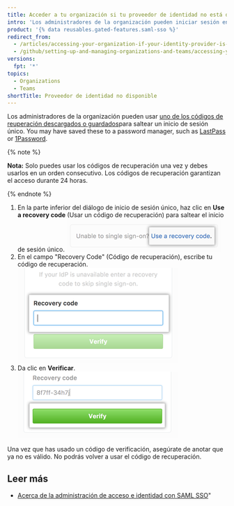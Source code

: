 ```yaml
---
title: Acceder a tu organización si tu proveedor de identidad no está disponible
intro: 'Los administradores de la organización pueden iniciar sesión en {% data variables.product.product_name %} incluso si su proveedor de identidad no está disponible al saltear el inicio de sesión único y usar sus códigos de recuperación.'
product: '{% data reusables.gated-features.saml-sso %}'
redirect_from:
  - /articles/accessing-your-organization-if-your-identity-provider-is-unavailable
  - /github/setting-up-and-managing-organizations-and-teams/accessing-your-organization-if-your-identity-provider-is-unavailable
versions:
  fpt: '*'
topics:
  - Organizations
  - Teams
shortTitle: Proveedor de identidad no disponible
---
```


Los administradores de la organización pueden usar [uno de los códigos de reuperación descargados o guardados](/articles/downloading-your-organization-s-saml-single-sign-on-recovery-codes)para saltear un inicio de sesión único. You may have saved these to a password manager, such as [LastPass](https://lastpass.com/) or [1Password](https://1password.com/).

{% note %}

**Nota:** Solo puedes usar los códigos de recuperación una vez y debes usarlos en un orden consecutivo. Los códigos de recuperación garantizan el acceso durante 24 horas.

{% endnote %}

1. En la parte inferior del diálogo de inicio de sesión único, haz clic en **Use a recovery code** (Usar un código de recuperación) para saltear el inicio de sesión único. ![Enlace para ingresar tu código de recuperación](/assets/images/help/saml/saml_use_recovery_code.png)
2. En el campo "Recovery Code" (Código de recuperación), escribe tu código de recuperación. ![Código para ingresar tu código de recuperación](/assets/images/help/saml/saml_recovery_code_entry.png)
3. Da clic en **Verificar**. ![Botón para verificar tu código de recuperación](/assets/images/help/saml/saml_verify_recovery_codes.png)

Una vez que has usado un código de verificación, asegúrate de anotar que ya no es válido. No podrás volver a usar el código de recuperación.

## Leer más

- [Acerca de la administración de acceso e identidad con SAML SSO](/articles/about-identity-and-access-management-with-saml-single-sign-on)"
